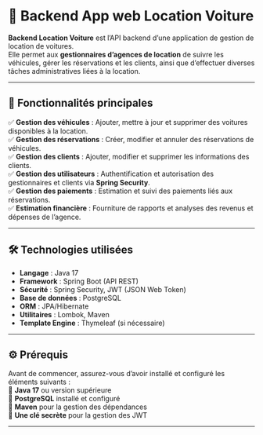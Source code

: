 # 🚗 Backend App web Location Voiture  

**Backend Location Voiture** est l’API backend d’une application de gestion de location de voitures.  
Elle permet aux **gestionnaires d’agences de location** de suivre les véhicules, gérer les réservations et les clients, ainsi que d’effectuer diverses tâches administratives liées à la location.  

---

## 🚀 Fonctionnalités principales  
✅ **Gestion des véhicules** : Ajouter, mettre à jour et supprimer des voitures disponibles à la location.  
✅ **Gestion des réservations** : Créer, modifier et annuler des réservations de véhicules.  
✅ **Gestion des clients** : Ajouter, modifier et supprimer les informations des clients.  
✅ **Gestion des utilisateurs** : Authentification et autorisation des gestionnaires et clients via **Spring Security**.  
✅ **Gestion des paiements** : Estimation et suivi des paiements liés aux réservations.  
✅ **Estimation financière** : Fourniture de rapports et analyses des revenus et dépenses de l’agence.  

---

## 🛠️ Technologies utilisées  
- **Langage** : Java 17  
- **Framework** : Spring Boot (API REST)  
- **Sécurité** : Spring Security, JWT (JSON Web Token)  
- **Base de données** : PostgreSQL  
- **ORM** : JPA/Hibernate  
- **Utilitaires** : Lombok, Maven  
- **Template Engine** : Thymeleaf (si nécessaire)  

---

## ⚙️ Prérequis  
Avant de commencer, assurez-vous d’avoir installé et configuré les éléments suivants :  
🔹 **Java 17** ou version supérieure  
🔹 **PostgreSQL** installé et configuré  
🔹 **Maven** pour la gestion des dépendances  
🔹 **Une clé secrète** pour la gestion des JWT  

---
